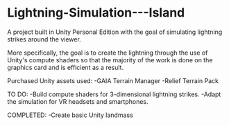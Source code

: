 # Lightning-Simulation---Island

A project built in Unity Personal Edition with the goal of simulating lightning strikes around the viewer.

More specifically, the goal is to create the lightning through the use of Unity's compute shaders so that the majority
of the work is done on the graphics card and is efficient as a result.

Purchased Unity assets used:
-GAIA Terrain Manager
-Relief Terrain Pack

TO DO:
-Build compute shaders for 3-dimensional lightning strikes.
-Adapt the simulation for VR headsets and smartphones.

COMPLETED:
-Create basic Unity landmass
